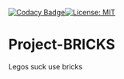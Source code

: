 [![Codacy Badge](https://app.codacy.com/project/badge/Grade/8682c53356744b34aa47f021ab71dc10)](https://app.codacy.com/gh/B0XEY/Unity-Bricks/dashboard?utm_source=gh&utm_medium=referral&utm_content=&utm_campaign=Badge_grade)[![License: MIT](https://img.shields.io/badge/License-MIT-yellow.svg)](https://opensource.org/licenses/MIT)

# Project-BRICKS
 Legos suck use bricks
